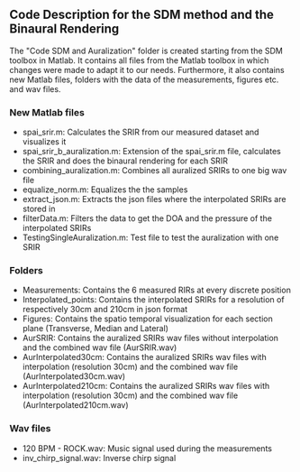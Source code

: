 ## Code Description for the SDM method and the Binaural Rendering

The "Code SDM and Auralization" folder is created starting from the SDM toolbox in Matlab.
It contains all files from the Matlab toolbox in which changes were made to adapt it to our needs. 
Furthermore, it also contains new Matlab files, folders with the data of the measurements, figures etc. and wav files. 
### New Matlab files
- spai_srir.m: Calculates the SRIR from our measured dataset and visualizes it
- spai_srir_b_auralization.m: Extension of the spai_srir.m file, calculates the SRIR and does the binaural rendering for each SRIR
- combining_auralization.m: Combines all auralized SRIRs to one big wav file
- equalize_norm.m: Equalizes the the samples 
- extract_json.m: Extracts the json files where the interpolated SRIRs are stored in
- filterData.m: Filters the data to get the DOA and the pressure of the interpolated SRIRs
- TestingSingleAuralization.m: Test file to test the auralization with one SRIR
### Folders
- Measurements: Contains the 6 measured RIRs at every discrete position 
- Interpolated_points: Contains the interpolated SRIRs for a resolution of respectively 30cm and 210cm in json format
- Figures: Contains the spatio temporal visualization for each section plane (Transverse, Median and Lateral)
- AurSRIR: Contains the auralized SRIRs wav files without interpolation and the combined wav file (AurSRIR.wav)
- AurInterpolated30cm: Contains the auralized SRIRs wav files with interpolation (resolution 30cm) and the combined wav file (AurInterpolated30cm.wav)
- AurInterpolated210cm: Contains the auralized SRIRs wav files with interpolation (resolution 30cm) and the combined wav file (AurInterpolated210cm.wav)
### Wav files
- 120 BPM - ROCK.wav: Music signal used during the measurements
- inv_chirp_signal.wav: Inverse chirp signal 
